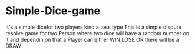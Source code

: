 # Simple-Dice-game
It's a simple dicefor two players kind a toss type
This is a simple dispute resolve game for two Person where two dice will have a random number on it and dependin on that a Player can either WIN,LOSE OR there will be a DRAW


